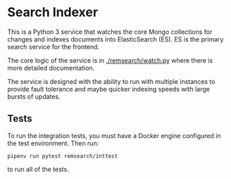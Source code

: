 # Search Indexer

This is a Python 3 service that watches the core Mongo collections for changes and indexes documents into
ElasticSearch (ES).  ES is the primary search service for the frontend.

The core logic of the service is in [./remsearch/watch.py](./remsearch/watch.py) where there is more
detailed documentation.

The service is designed with the ability to run with multiple instances to provide fault tolerance
and maybe quicker indexing speeds with large bursts of updates. 

## Tests

To run the integration tests, you must have a Docker engine configured in the test environment.
Then run:

`pipenv run pytest remsearch/inttest`

to run all of the tests.
